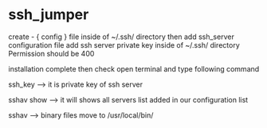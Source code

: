 # ssh_jumper

create -   { config }  file inside of ~/.ssh/ directory
then add ssh_server configuration file
add ssh server private key inside of ~/.ssh/ directory Permission should be 400

installation complete then check 
open terminal and type following command

ssh_key --> it is private key of ssh server

sshav show --> it will shows all servers list added in our configuration list

sshav --> binary files move to /usr/local/bin/
